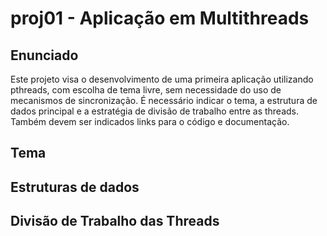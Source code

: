 # proj01 - Aplicação em Multithreads

## Enunciado

Este projeto visa o desenvolvimento de uma primeira aplicação utilizando  pthreads, com escolha de tema livre, sem necessidade do uso de  mecanismos de sincronização. É necessário indicar o tema, a estrutura de dados principal e a estratégia de divisão de trabalho entre as threads. Também devem ser indicados links para o código e documentação.

## Tema

## Estruturas de dados

## Divisão de Trabalho das Threads